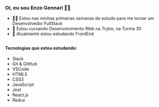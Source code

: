 ### Oi, eu sou Enzo Gennari 👋😁

- 🧑‍💻 Estou nas minhas primeiras semanas de estudo para me tornar um Desenvolvedor FullStack
- 💚 Estou cursando Desenvolvimento Web na Trybe, na Turma 30
- 📑 Atualmente estou estudando FrontEnd

##

#### Tecnologias que estou estudando:

- Slack
- Git & GitHub
- VSCode
- HTML5
- CSS3
- JavaScript
- Jest
- React.js
- Redux
